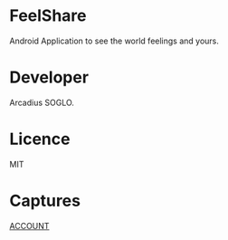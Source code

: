 # FeelShare
Android Application to see the world feelings and yours.

# Developer
Arcadius SOGLO.

# Licence
MIT

# Captures

[ACCOUNT](feelshare/captures/ecran1.png)
